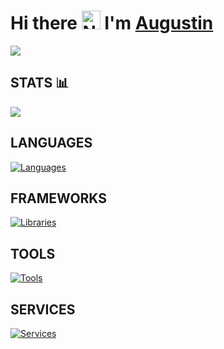 # Hi there <img src="https://media.giphy.com/media/hvRJCLFzcasrR4ia7z/giphy.gif" width="30" alt="Nelson"> I'm <a href="https://github.com/AugustinBriolon/" color="white" target="_blank">Augustin</a></h1>
<img src="https://augustinbriolon.github.io/SIGNATURE-MAIL/logo/banniere.png"/>

## STATS 📊
![](http://github-profile-summary-cards.vercel.app/api/cards/profile-details?username=AugustinBriolon&theme=github_dark)

## LANGUAGES
[![Languages](https://skillicons.dev/icons?i=html,css,ts,js,py)](https://github.com/AugustinBriolon)
## FRAMEWORKS
[![Libraries](https://skillicons.dev/icons?i=react,nextjs,vue,nuxtjs,tailwind,nodejs,express)](https://github.com/AugustinBriolon)
## TOOLS
[![Tools](https://skillicons.dev/icons?i=figma,xd)](https://github.com/AugustinBriolon)
## SERVICES
[![Services](https://skillicons.dev/icons?i=aws,github,gitlab,postman)](https://github.com/AugustinBriolon)



